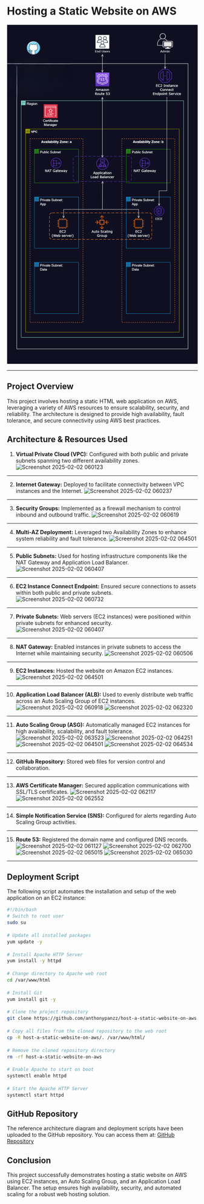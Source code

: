 # Hosting a Static Website on AWS

![Alt text](/Host_a_Static_Website_on_AWS.png)

---

## Project Overview
This project involves hosting a static HTML web application on AWS, leveraging a variety of AWS resources to ensure scalability, security, and reliability. The architecture is designed to provide high availability, fault tolerance, and secure connectivity using AWS best practices.

## Architecture & Resources Used
1. **Virtual Private Cloud (VPC):** Configured with both public and private subnets spanning two different availability zones.
![Screenshot 2025-02-02 060123](https://github.com/user-attachments/assets/c12ba916-b0b0-4945-8cbc-d3c54a3a8013)
---
2. **Internet Gateway:** Deployed to facilitate connectivity between VPC instances and the Internet.
![Screenshot 2025-02-02 060237](https://github.com/user-attachments/assets/bce9f1e8-df53-4904-93f0-66e3baccc5df)
---
3. **Security Groups:** Implemented as a firewall mechanism to control inbound and outbound traffic.
![Screenshot 2025-02-02 060619](https://github.com/user-attachments/assets/303bf695-4b4e-4098-a85d-b45cc25bcd91)
---
4. **Multi-AZ Deployment:** Leveraged two Availability Zones to enhance system reliability and fault tolerance.
![Screenshot 2025-02-02 064501](https://github.com/user-attachments/assets/c6959cc9-f29e-41d4-b0a7-513866998bca)
---
5. **Public Subnets:** Used for hosting infrastructure components like the NAT Gateway and Application Load Balancer.
![Screenshot 2025-02-02 060407](https://github.com/user-attachments/assets/c15e6ed7-0944-4ded-bfdb-e40030fea872)
---
6. **EC2 Instance Connect Endpoint:** Ensured secure connections to assets within both public and private subnets.
![Screenshot 2025-02-02 060732](https://github.com/user-attachments/assets/45e27b14-4e10-4c32-a3d4-f2bd0dcae744)
---
7. **Private Subnets:** Web servers (EC2 instances) were positioned within private subnets for enhanced security.
![Screenshot 2025-02-02 060407](https://github.com/user-attachments/assets/e269bd1e-9a63-4441-bf1c-b7cd152f3b95)
---
8. **NAT Gateway:** Enabled instances in private subnets to access the Internet while maintaining security.
![Screenshot 2025-02-02 060506](https://github.com/user-attachments/assets/4aa1fa9b-1612-4404-8b61-bdfbca727cc4)
---
9. **EC2 Instances:** Hosted the website on Amazon EC2 instances.
![Screenshot 2025-02-02 064501](https://github.com/user-attachments/assets/bef0c224-6ee2-49ec-bb42-350d8519c5dd)
---
10. **Application Load Balancer (ALB):** Used to evenly distribute web traffic across an Auto Scaling Group of EC2 instances.
![Screenshot 2025-02-02 060918](https://github.com/user-attachments/assets/4916ab6e-eaa1-4505-8e80-5a09ed8637b3)
![Screenshot 2025-02-02 062320](https://github.com/user-attachments/assets/80abd148-fb42-4c5c-a734-6a87c5cbc18a)
---
11. **Auto Scaling Group (ASG):** Automatically managed EC2 instances for high availability, scalability, and fault tolerance.
![Screenshot 2025-02-02 063523](https://github.com/user-attachments/assets/d167122a-6ade-4952-8a1b-ada5552cf477)
![Screenshot 2025-02-02 064251](https://github.com/user-attachments/assets/8a1e9821-fc14-4b6e-8f1f-4e7917d71ca4)
![Screenshot 2025-02-02 064501](https://github.com/user-attachments/assets/5609c4eb-0bf5-4310-85da-46a6717e9064)
![Screenshot 2025-02-02 064534](https://github.com/user-attachments/assets/9c4a881d-1782-4461-b7b3-94d65e204d24)
---
12. **GitHub Repository:** Stored web files for version control and collaboration.
---
13. **AWS Certificate Manager:** Secured application communications with SSL/TLS certificates.
![Screenshot 2025-02-02 062117](https://github.com/user-attachments/assets/e01a3d1d-eab9-4aa1-afda-6656cd396d98)
![Screenshot 2025-02-02 062552](https://github.com/user-attachments/assets/9f5ff19c-dd3e-42d2-a287-e65c0654feb8)
---
14. **Simple Notification Service (SNS):** Configured for alerts regarding Auto Scaling Group activities.
---
15. **Route 53:** Registered the domain name and configured DNS records.
![Screenshot 2025-02-02 061127](https://github.com/user-attachments/assets/b9dc7851-96fa-4406-a6bf-b7710105e44f)
![Screenshot 2025-02-02 062700](https://github.com/user-attachments/assets/6af06082-5e01-4850-ab50-48545679a6f7)
![Screenshot 2025-02-02 065015](https://github.com/user-attachments/assets/3d051b7c-f671-49de-b381-e7799ce7dd40)
![Screenshot 2025-02-02 065030](https://github.com/user-attachments/assets/70e67eb7-3379-4d23-827d-caadca21cb2b)
---
## Deployment Script
The following script automates the installation and setup of the web application on an EC2 instance:

```bash
#!/bin/bash
# Switch to root user
sudo su

# Update all installed packages
yum update -y

# Install Apache HTTP Server
yum install -y httpd

# Change directory to Apache web root
cd /var/www/html

# Install Git
yum install git -y

# Clone the project repository
git clone https://github.com/anthonypanzz/host-a-static-website-on-aws.git

# Copy all files from the cloned repository to the web root
cp -R host-a-static-website-on-aws/. /var/www/html/

# Remove the cloned repository directory
rm -rf host-a-static-website-on-aws

# Enable Apache to start on boot
systemctl enable httpd

# Start the Apache HTTP Server
systemctl start httpd
```

## GitHub Repository
The reference architecture diagram and deployment scripts have been uploaded to the GitHub repository. You can access them at:
[GitHub Repository](https://github.com/anthonypanzz/host-a-static-website-on-aws)

## Conclusion
This project successfully demonstrates hosting a static website on AWS using EC2 instances, an Auto Scaling Group, and an Application Load Balancer. The setup ensures high availability, security, and automated scaling for a robust web hosting solution.



